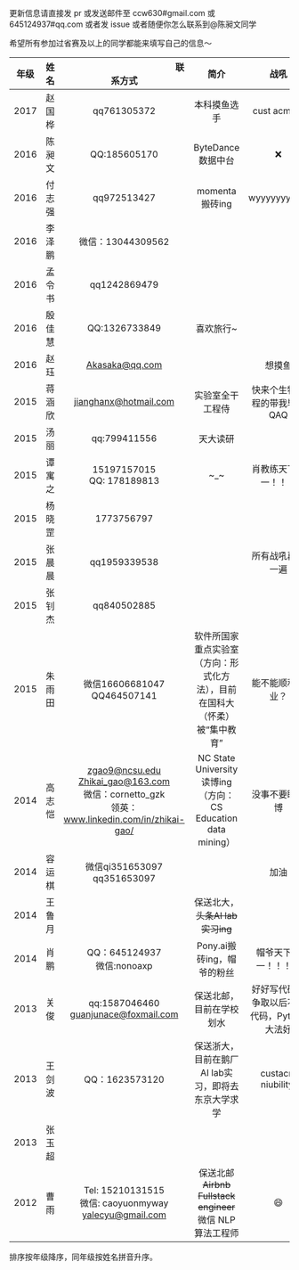 更新信息请直接发 pr 或发送邮件至 ccw630#gmail.com 或 645124937#qq.com 或者发 issue 或者随便你怎么联系到@陈昶文同学

希望所有参加过省赛及以上的同学都能来填写自己的信息～

<img width=80/>年级|<img width=100/>姓名|<img width=200/>联系方式|<img width=400/>简介|<img width=400/>战吼
:----:|:----:|:----:|:----:|:----:
2017|赵国桦|qq761305372|本科摸鱼选手|cust acm nb
2016|陈昶文|QQ:185605170|ByteDance 数据中台|:x:
2016|付志强|qq972513427|momenta搬砖ing|wyyyyyyyyyy!
2016|李泽鹏|微信：13044309562||
2016|孟令书|qq1242869479||
2016|殷佳慧|QQ:1326733849|喜欢旅行~|
2016|赵珏|Akasaka@qq.com||想摸鱼
2015|蒋涵欣|jianghanx@hotmail.com|实验室全干工程侍|快来个生物工程的带我毕业QAQ
2015|汤丽|qq:799411556|天大读研|
2015|谭寓之|15197157015<br>QQ: 178189813|\~\_\~|肖教练天下第一！！！
2015|杨晓罡|1773756797||
2015|张晨晨|qq1959339538||所有战吼再来一遍
2015|张钊杰|qq840502885||
2015|朱雨田|微信16606681047<br>QQ464507141|软件所国家重点实验室（方向：形式化方法），目前在国科大（怀柔）被“集中教育”|能不能顺利毕业？ 
2014|高志恺|zgao9@ncsu.edu <br>Zhikai_gao@163.com <br>微信：cornetto_gzk <br>领英：www.linkedin.com/in/zhikai-gao/ |NC State University读博ing（方向：CS Education data mining）|没事不要瞎读博
2014|容运棋|微信qi351653097<br>qq351653097||加油
2014|王鲁月||保送北大，~~头条AI lab实习ing~~|
2014|肖鹏|QQ：645124937<br>微信:nonoaxp|Pony.ai搬砖ing，帽爷的粉丝|帽爷天下第一！！！、
2013|关俊|qq:1587046460<br>guanjunace@foxmail.com|保送北邮，目前在学校划水|好好写代码，争取以后不写代码，Python大法好
2013|王剑波|QQ：1623573120|保送浙大，目前在鹅厂AI lab实习，即将去东京大学求学|custacm niubility!
2013|张玉超|||
2012|曹雨|Tel: 15210131515<br>微信: caoyuonmyway<br>yalecyu@gmail.com|保送北邮<br>~~Airbnb Fullstack engineer~~<br>微信 NLP算法工程师|:smile:

排序按年级降序，同年级按姓名拼音升序。
